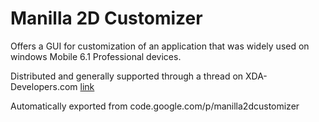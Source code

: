 # Manilla 2D Customizer

Offers a GUI for customization of an application that was widely used on windows Mobile 6.1 Professional devices.

Distributed and generally supported through a thread on XDA-Developers.com [link](http://forum.xda-developers.com/showthread.php?t=427392)

Automatically exported from code.google.com/p/manilla2dcustomizer

